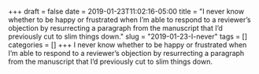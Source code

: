 +++draft = falsedate = 2019-01-23T11:02:16-05:00title = "I never know whether to be happy or frustrated when I’m able to respond to a reviewer’s objection by resurrecting a paragraph from the manuscript that I’d previously cut to slim things down."slug = "2019-01-23-I-never"tags = []categories = []+++I never know whether to be happy or frustrated when I’m able to respond to a reviewer’s objection by resurrecting a paragraph from the manuscript that I’d previously cut to slim things down.